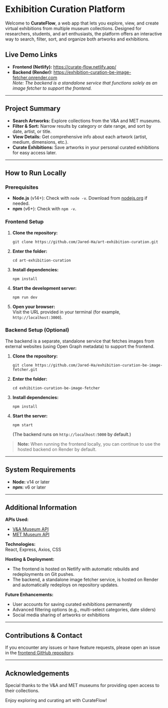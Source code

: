 # Exhibition Curation Platform

Welcome to **CurateFlow**, a web app that lets you explore, view, and create virtual exhibitions from multiple museum collections. Designed for researchers, students, and art enthusiasts, the platform offers an interactive way to search, filter, sort, and organize both artworks and exhibitions.

## Live Demo Links

- **Frontend (Netlify):** https://curate-flow.netlify.app/
- **Backend (Render):** https://exhibition-curation-be-image-fetcher.onrender.com  
  _Note: The backend is a standalone service that functions solely as an image fetcher to support the frontend._

---

## Project Summary

- **Search Artworks:** Explore collections from the V&A and MET museums.
- **Filter & Sort:** Narrow results by category or date range, and sort by date, artist, or title.
- **View Details:** Get comprehensive info about each artwork (artist, medium, dimensions, etc.).
- **Curate Exhibitions:** Save artworks in your personal curated exhibitions for easy access later.

---

## How to Run Locally

### Prerequisites

- **Node.js** (v14+): Check with `node -v`. Download from [nodejs.org](https://nodejs.org/) if needed.
- **npm** (v6+): Check with `npm -v`.

### Frontend Setup

1. **Clone the repository:**
   ```
   git clone https://github.com/Jared-Ha/art-exhibition-curation.git
   ```
2. **Enter the folder:**

   ```
   cd art-exhibition-curation
   ```

3. **Install dependencies:**

   ```
   npm install
   ```

4. **Start the development server:**

   ```
   npm run dev
   ```

5. **Open your browser:**  
   Visit the URL provided in your terminal (for example, `http://localhost:3000`).

### Backend Setup (Optional)

The backend is a separate, standalone service that fetches images from external websites (using Open Graph metadata) to support the frontend.

1. **Clone the repository:**
   ```
   git clone https://github.com/Jared-Ha/exhibition-curation-be-image-fetcher.git
   ```
2. **Enter the folder:**
   ```
   cd exhibition-curation-be-image-fetcher
   ```
3. **Install dependencies:**
   ```
   npm install
   ```
4. **Start the server:**
   ```
   npm start
   ```
   (The backend runs on `http://localhost:5000` by default.)

> **Note:** When running the frontend locally, you can continue to use the hosted backend on Render by default.

---

## System Requirements

- **Node:** v14 or later
- **npm:** v6 or later

---

## Additional Information

**APIs Used:**

- [V&A Museum API](https://api.vam.ac.uk/)
- [MET Museum API](https://metmuseum.github.io/)

**Technologies:**  
React, Express, Axios, CSS

**Hosting & Deployment:**

- The frontend is hosted on Netlify with automatic rebuilds and redeployments on Git pushes.
- The backend, a standalone image fetcher service, is hosted on Render and automatically redeploys on repository updates.

**Future Enhancements:**

- User accounts for saving curated exhibitions permanently
- Advanced filtering options (e.g., multi-select categories, date sliders)
- Social media sharing of artworks or exhibitions

---

## Contributions & Contact

If you encounter any issues or have feature requests, please open an issue in the [frontend GitHub repository](https://github.com/Jared-Ha/art-exhibition-curation/issues).

---

## Acknowledgements

Special thanks to the V&A and MET museums for providing open access to their collections.

Enjoy exploring and curating art with CurateFlow!
